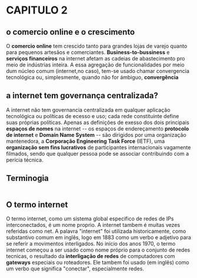 <h1>CAPITULO 2</h1>
<h2>o comercio online e o crescimento</h2>

O <b>comercio online</b> tem crescido tanto para grandes lojas de varejo quanto para pequenos artesãos e comerciantes. <b>Business-to-bussiness</b> e <b> serviços financeiros</b> na internet afetam as cadeias de abastecimento pro meio de indústrias inteira. A essa agregação de funcionalidades  por meio dum núcleo comum (internet,no caso), tem-se usado chamar convergencia tecnológica ou, simplesmente, quando não for ámbiguo, <b>convergência </b>

<h2>a internet tem governança centralizada?</h2>

A internet não tem governancia centralizada em qualquer aplicação tecnológica ou políticas de ecesso e uso; cada rede constituinte define suas próprias políticas. Apenas as definições de exesso dos dois principais  <b>espaços de nomes</b> na internet -- os espaços de endereçamento <b>protocolo de internet</b> e <b>Domain Name System</b> -- são dirigidos por uma organização  mantenedora, a <b> Corporação Engineering Task Force</b> (IETF), uma <b>organização sem fins lucrativos</b> de participantes internacionais vagamente filmados, sendo que qualquer pessoa pode se associar contribuindo com a perícia técnica.

<h2>Terminogia</h2>

   <img src="imagem/Captura de tela_17-5-2025_132525_" alt="">

<h2> O termo internet</h2>

O termo internet, como um sistema global especifico de redes de IPs interconectados, é um nome proprio. A internet tambem é muitas vezes referidas como net. A palavra  "internet" foi utilizada historicamente, como substantivo comum em inglês, logo em 1883 como um verbo e adjetivo para se referir a movimentos interligados. No início  dos anos 1970, o termo internet começou a ser usado como nome próprio para o conjunto de redes tecnicas, o resultado da <b>interligação de redes</b> de computadores com <b>gateways</b> especiais ou roteadores. Ele tambem foi usado (em inglês) como um verbo que significa "conectar", especialmente  redes.
